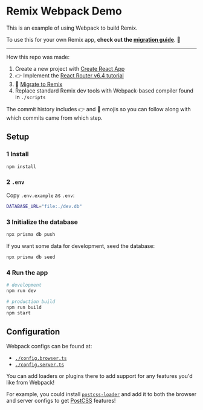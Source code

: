 # Remix Webpack Demo

This is an example of using Webpack to build Remix.

To use this for your own Remix app, **check out the [migration guide](./docs/migration-guide.md)**. 👀

---

How this repo was made:

1. Create a new project with [Create React App](https://create-react-app.dev/)
2. 👉 Implement the [React Router v6.4 tutorial](https://reactrouter.com/en/main/start/tutorial)
3. 🚚 [Migrate to Remix](https://remix.run/docs/en/v1/guides/migrating-react-router-app)
4. Replace standard Remix dev tools with Webpack-based compiler found in `./scripts`

The commit history includes 👉 and 🚚 emojis so you can follow along with which commits came from which step.

## Setup

### 1 Install

```sh
npm install
```

### 2 `.env`

Copy `.env.example` as `.env`:

```sh
DATABASE_URL="file:./dev.db"
```

### 3 Initialize the database

```sh
npx prisma db push
```

If you want some data for development, seed the database:

```sh
npx prisma db seed
```

### 4 Run the app

```sh
# development
npm run dev

# production build
npm run build
npm start
```

## Configuration

Webpack configs can be found at:

- [`./config.browser.ts`](./config.browser.ts)
- [`./config.server.ts`](./config.server.ts)

You can add loaders or plugins there to add support for any features you'd like from Webpack!

For example, you could install [`postcss-loader`](https://webpack.js.org/loaders/postcss-loader/) and add it to both the browser and server configs to get [PostCSS](https://postcss.org/) features!
